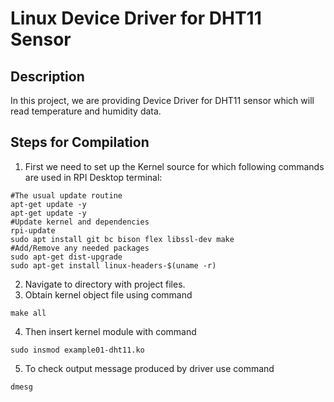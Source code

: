 # Linux Device Driver for DHT11 Sensor

## Description
In this project, we are providing Device Driver for DHT11 sensor which will read temperature and humidity data.

## Steps for Compilation
1. First we need to set up the Kernel source for which following commands are used in RPI Desktop terminal:
```
#The usual update routine
apt-get update -y
apt-get update -y
#Update kernel and dependencies
rpi-update
sudo apt install git bc bison flex libssl-dev make
#Add/Remove any needed packages
sudo apt-get dist-upgrade
sudo apt-get install linux-headers-$(uname -r)
```
2. Navigate to directory with project files.
3. Obtain kernel object file using command
```
make all
```
4. Then insert kernel module with command
```
sudo insmod example01-dht11.ko
```
5. To check output message produced by driver use command
```
dmesg
```
